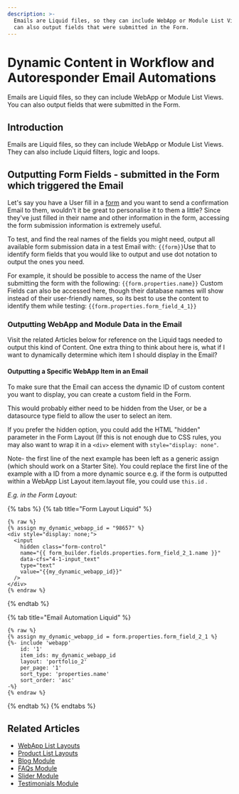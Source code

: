 ```yaml
---
description: >-
  Emails are Liquid files, so they can include WebApp or Module List Views. You
  can also output fields that were submitted in the Form.
---
```


# Dynamic Content in Workflow and Autoresponder Email Automations

Emails are Liquid files, so they can include WebApp or Module List Views. You can also output fields that were submitted in the Form.

## Introduction

Emails are Liquid files, so they can include WebApp or Module List Views. They can also include Liquid filters, logic and loops.

## Outputting Form Fields - submitted in the Form which triggered the Email

Let's say you have a User fill in a [form](https://help.siteglide.com/article/99-forms-getting-started) and you want to send a confirmation Email to them, wouldn't it be great to personalise it to them a little? Since they've just filled in their name and other information in the form, accessing the form submission information is extremely useful.&#x20;

To test, and find the real names of the fields you might need, output all available form submission data in a test Email with: `{{form}}`Use that to identify form fields that you would like to output and use dot notation to output the ones you need.&#x20;

For example, it should be possible to access the name of the User submitting the form with the following: `{{form.properties.name}}` Custom Fields can also be accessed here, though their database names will show instead of their user-friendly names, so its best to use the content to identify them while testing: `{{form.properties.form_field_4_1}}`

### Outputting WebApp and Module Data in the Email

Visit the related Articles below for reference on the Liquid tags needed to output this kind of Content.  One extra thing to think about here is, what if I want to dynamically determine which item I should display in the Email?

#### Outputting a Specific WebApp Item in an Email

To make sure that the Email can access the dynamic ID of custom content you want to display, you can create a custom field in the Form.&#x20;

This would probably either need to be hidden from the User, or be a datasource type field to allow the user to select an item.

If you prefer the hidden option, you could add the HTML "hidden" parameter in the Form Layout (If this is not enough due to CSS rules, you may also want to wrap it in a `<div>` element with `style="display: none"`.

Note- the first line of the next example has been left as a generic assign (which should work on a Starter Site). You could replace the first line of the example with a ID from a more dynamic source e.g. if the form is outputted within a WebApp List Layout item.layout file, you could use `this.id` .

_E.g. in the Form Layout:_

{% tabs %}
{% tab title="Form Layout Liquid" %}
```liquid
{% raw %}
{% assign my_dynamic_webapp_id = "98657" %}
<div style="display: none;">
  <input 
    hidden class="form-control" 
    name="{{ form_builder.fields.properties.form_field_2_1.name }}" 
    data-cfs="4-1-input_text" 
    type="text" 
    value="{{my_dynamic_webapp_id}}"
  />
</div>
{% endraw %}
```
{% endtab %}

{% tab title="Email Automation Liquid" %}
```liquid
{% raw %}
{% assign my_dynamic_webapp_id = form.properties.form_field_2_1 %}
{%- include 'webapp'
    id: '1' 
    item_ids: my_dynamic_webapp_id
    layout: 'portfolio_2'
    per_page: '1'
    sort_type: 'properties.name'
    sort_order: 'asc' 
-%}
{% endraw %}
```
{% endtab %}
{% endtabs %}

## Related Articles

* [WebApp List Layouts](https://developers.siteglide.com/webapp-list-layouts)
* [Product List Layouts](https://developers.siteglide.com/list-layouts)
* [Blog Module](https://developers.siteglide.com/blog)
* [FAQs Module](https://developers.siteglide.com/vTdS-faq)
* [Slider Module](https://developers.siteglide.com/slider)
* [Testimonials Module](https://developers.siteglide.com/testimonials)

